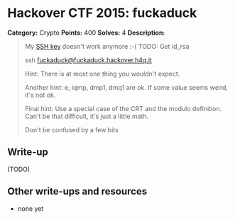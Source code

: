 # Hackover CTF 2015: fuckaduck

**Category:** Crypto
**Points:** 400
**Solves:** 4
**Description:**

> My [SSH key](http://fuckaduck.hackover.h4q.it/id_rsa) doesn't work anymore :-( TODO: Get id_rsa
> 
> ssh fuckaduck@fuckaduck.hackover.h4q.it
> 
> Hint: There is at most one thing you wouldn't expect.
> 
> Another hint: e, iqmp, dmp1, dmq1 are ok. If some value seems weird, it's not ok.
> 
> Final hint: Use a special case of the CRT and the modulo definition. Can't be that difficult, it's just a little math.
> 
> Don't be confused by a few bits


## Write-up

(TODO)

## Other write-ups and resources

* none yet
